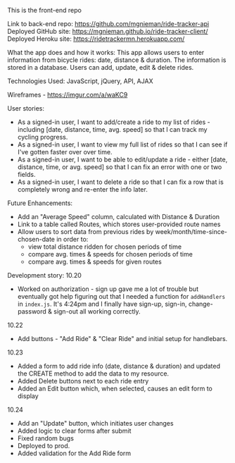 This is the front-end repo

Link to back-end repo: https://github.com/mgnieman/ride-tracker-api
Deployed GitHub site: https://mgnieman.github.io/ride-tracker-client/
Deployed Heroku site: https://ridetrackermn.herokuapp.com/

What the app does and how it works:
This app allows users to enter information from bicycle rides: date, distance & duration.  The information is stored in a database.  Users can add, update, edit & delete rides.

Technologies Used:  JavaScript, jQuery, API, AJAX

Wireframes - https://imgur.com/a/waKC9

User stories:
- As a signed-in user, I want to add/create a ride to my list of rides - including [date, distance, time, avg. speed] so that I can track my cycling progress.
- As a signed-in user, I want to view my full list of rides so that I can see if I've gotten faster over over time.
- As a signed-in user, I want to be able to edit/update a ride - either [date, distance, time, or avg. speed] so that I can fix an error with one or two fields.
- As a signed-in user, I want to delete a ride so that I can fix a row that is completely wrong and re-enter the info later.

Future Enhancements:
- Add an "Average Speed" column, calculated with Distance & Duration
- Link to a table called Routes, which stores user-provided route names
- Allow users to sort data from previous rides by week/month/time-since-chosen-date in order to:
  - view total distance ridden for chosen periods of time
  - compare avg. times & speeds for chosen periods of time
  - compare avg. times & speeds for given routes

Development story:
10.20
- Worked on authorization - sign up gave me a lot of trouble but eventually got help figuring out that I needed a function for `addHandlers` in `index.js`.  It's 4:24pm and I finally have sign-up, sign-in, change-password & sign-out all working correctly.

10.22
- Add buttons - "Add Ride" & "Clear Ride" and initial setup for handlebars.

10.23
- Added a form to add ride info (date, distance & duration) and updated the CREATE method to add the data to my resource.
- Added Delete buttons next to each ride entry
- Added an Edit button which, when selected, causes an edit form to display

10.24
- Add an "Update" button, which initiates user changes
- Added logic to clear forms after submit
- Fixed random bugs
- Deployed to prod.
- Added validation for the Add Ride form

